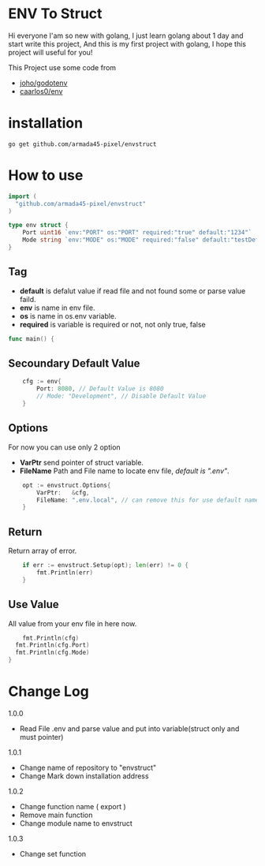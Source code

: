 # ENV To Struct

Hi everyone I'am so new with golang,
I just learn golang about 1 day and start write this project,
And this is my first project with golang,
I hope this project will useful for you!

This Project use some code from
* [joho/godotenv](https://github.com/joho/godotenv)
* [caarlos0/env](https://github.com/caarlos0/env)

# installation
```shell
go get github.com/armada45-pixel/envstruct
```

# How to use
```go
import (
  "github.com/armada45-pixel/envstruct"
)

type env struct {
	Port uint16 `env:"PORT" os:"PORT" required:"true" default:"1234"`
	Mode string `env:"MODE" os:"MODE" required:"false" default:"testDefalut"`
}
```
## Tag
* **default** is defalut value if read file and not found some or parse value faild.
* **env** is name in env file.
* **os** is name in os.env variable.
* **required** is variable is required or not, not only true, false
```go
func main() {
```
## Secoundary Default Value
```go
	cfg := env{
		Port: 8080, // Default Value is 8080
		// Mode: "Development", // Disable Default Value
	}
```
## Options
For now you can use only 2 option
* **VarPtr** send pointer of struct variable.
* **FileName** Path and File name to locate env file, *default is ".env"*.
```go
	opt := envstruct.Options{
		VarPtr:   &cfg,
		FileName: ".env.local", // can remove this for use default name
	}
```
## Return
Return array of error.
```go
	if err := envstruct.Setup(opt); len(err) != 0 {
		fmt.Println(err)
	}
```
## Use Value
All value from your env file in here now.
```go
	fmt.Println(cfg)
  fmt.Println(cfg.Port)
  fmt.Println(cfg.Mode)
}

```

# Change Log

1.0.0
* Read File .env and parse value and put into variable(struct only and must pointer)

1.0.1
* Change name of repository to "envstruct"
* Change Mark down installation address

1.0.2
* Change function name ( export )
* Remove main function
* Change module name to envstruct

1.0.3
* Change set function
